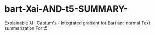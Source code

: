 # bart-Xai-AND-t5-SUMMARY-
Explainable AI : Captum's - Integrated gradient  for Bart and normal Text summarization For t5

